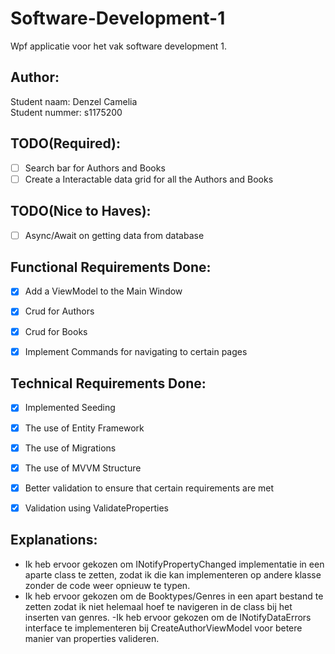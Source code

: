 # Software-Development-1
Wpf applicatie voor het vak software development 1.

## Author:
Student naam: Denzel Camelia \
Student nummer: s1175200


## TODO(Required):
- [ ] Search bar for Authors and Books
- [ ] Create a Interactable data grid for all the Authors and Books 

## TODO(Nice to Haves):
- [ ] Async/Await on getting data from database

## Functional Requirements Done:
- [x] Add a ViewModel to the Main Window
- [x] Crud for Authors
- [x] Crud for Books
- [x] Implement Commands for navigating to certain pages


## Technical Requirements Done:
- [x] Implemented Seeding
- [x] The use of Entity Framework
- [x] The use of Migrations
- [x] The use of MVVM Structure
- [x] Better validation to ensure that certain requirements are met
- [x] Validation using ValidateProperties


## Explanations:
- Ik heb ervoor gekozen om INotifyPropertyChanged implementatie in een aparte class te zetten, 
zodat ik die kan implementeren op andere klasse zonder de code weer opnieuw te typen.
- Ik heb ervoor gekozen om de Booktypes/Genres in een apart bestand te zetten zodat ik niet helemaal
hoef te navigeren in de class bij het inserten van genres.
-Ik heb ervoor gekozen om de INotifyDataErrors interface te implementeren bij CreateAuthorViewModel voor
betere manier van properties valideren.

